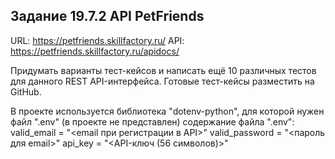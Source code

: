 ## Задание 19.7.2 API PetFriends

URL: https://petfriends.skillfactory.ru/
API: https://petfriends.skillfactory.ru/apidocs/

Придумать варианты тест-кейсов и написать ещё 10 различных тестов для данного REST API-интерфейса. Готовые тест-кейсы разместить на GitHub.


В проекте используется библиотека "dotenv-python", для которой нужен файл ".env" (в проекте не представлен)
содержание файла ".env":
valid_email = "<email при регистрации в API>"
valid_password = "<пароль для email>"
api_key = "<API-ключ (56 символов)>"
